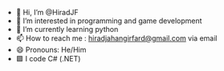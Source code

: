 - 👋 Hi, I’m @HiradJF
- 👀 I’m interested in programming and game development
- 🌱 I’m currently learning python
- 📫 How to reach me : hiradjahangirfard@gmail.com via email
- 😄 Pronouns: He/Him
- 🟪 I code C# (.NET)
<!--- 💞️ I’m looking to collaborate on ... --->
<!--- - ⚡ Fun fact: ... --->

<!---
HiradJF/HiradJF is a ✨ special ✨ repository because its `README.md` (this file) appears on your GitHub profile.
You can click the Preview link to take a look at your changes.
--->
